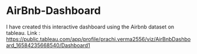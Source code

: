 # AirBnb-Dashboard
I have created this interactive dashboard using the Airbnb dataset on tableau.
Link : https://public.tableau.com/app/profile/prachi.verma2556/viz/AirBnbDashboard_16584235668540/Dashboard1
